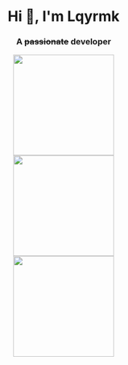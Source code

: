 <!-- ### Hi there 👋 -->
<h1 align="center">Hi 👋, I'm Lqyrmk</h1>
<h3 align="center">
  A <s>passionate</s> developer
</h3>

<!-- https://github.com/anuraghazra/github-readme-stats -->

<!-- md -->
<!-- ![Github Stats](https://github-readme-stats.vercel.app/api?username=Lqyrmk&show_icons=true&theme=chartreuse-dark&count_private=true) -->
<!-- ![Top Langs](https://github-readme-stats.vercel.app/api/top-langs/?username=Lqyrmk&theme=tokyonight&layout=compact&hide=html,css,javascript) -->
<!-- ![Readme Card](https://github-readme-stats.vercel.app/api/pin/?username=Lqyrmk&repo=shipping_transportation&theme=prussian) -->

<!-- html -->
<div align="center">
	<img height="200px" src="https://github-readme-stats.vercel.app/api?username=Lqyrmk&show_icons=true&theme=chartreuse-dark&count_private=true" />
</div>

<div align="center">
	<img height="200px" src="https://github-readme-stats.vercel.app/api/top-langs/?username=Lqyrmk&theme=algolia&layout=compact" />
</div>

<div align="center">
	<img height="200px" src="https://github-readme-streak-stats.herokuapp.com/?user=Lqyrmk&theme=chartreuse-dark" />
</div>

<!--
**Lqyrmk/Lqyrmk** is a ✨ _special_ ✨ repository because its `README.md` (this file) appears on your GitHub profile.

Here are some ideas to get you started:

- 🔭 I’m currently working on ...
- 🌱 I’m currently learning ...
- 👯 I’m looking to collaborate on ...
- 🤔 I’m looking for help with ...
- 💬 Ask me about ...
- 📫 How to reach me: ...
- 😄 Pronouns: ...
- ⚡ Fun fact: ...
- My favorite emoji：😆😅🤣🙂🙃😊😇🥰😍🤩😋🤪😝🤑🤗🤭🤫🤔🤤🤮😰😭😱😓😩😫😤😡
-->
